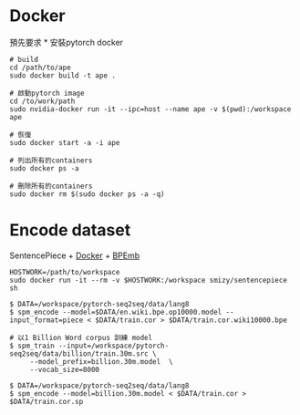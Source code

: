 # Docker

預先要求
    * 安裝pytorch docker

```
# build
cd /path/to/ape
sudo docker build -t ape . 

# 啟動pytorch image
cd /to/work/path
sudo nvidia-docker run -it --ipc=host --name ape -v $(pwd):/workspace ape

# 恢復
sudo docker start -a -i ape

# 列出所有的containers
sudo docker ps -a

# 刪除所有的containers
sudo docker rm $(sudo docker ps -a -q)
```

# Encode dataset 

SentencePiece + [Docker](https://github.com/smizy/docker-sentencepiece) + [BPEmb](https://github.com/bheinzerling/bpemb)

```
HOSTWORK=/path/to/workspace
sudo docker run -it --rm -v $HOSTWORK:/workspace smizy/sentencepiece sh

$ DATA=/workspace/pytorch-seq2seq/data/lang8
$ spm_encode --model=$DATA/en.wiki.bpe.op10000.model --input_format=piece < $DATA/train.cor > $DATA/train.cor.wiki10000.bpe

# 以1 Billion Word corpus 訓練 model
$ spm_train --input=/workspace/pytorch-seq2seq/data/billion/train.30m.src \ 
     --model_prefix=billion.30m.model  \ 
     --vocab_size=8000

$ DATA=/workspace/pytorch-seq2seq/data/lang8
$ spm_encode --model=billion.30m.model < $DATA/train.cor > $DATA/train.cor.sp
```




